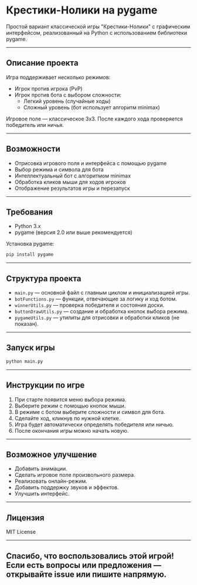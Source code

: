 
# Крестики-Нолики на pygame

Простой вариант классической игры "Крестики-Нолики" с графическим интерфейсом, реализованный на Python с использованием библиотеки pygame.

---

## Описание проекта

Игра поддерживает несколько режимов:

- Игрок против игрока (PvP)
- Игрок против бота с выбором сложности:
  - Легкий уровень (случайные ходы)
  - Сложный уровень (бот использует алгоритм minimax)

Игровое поле — классическое 3x3. После каждого хода проверяется победитель или ничья.

---

## Возможности

- Отрисовка игрового поля и интерфейса с помощью pygame
- Выбор режима и символа для бота
- Интеллектуальный бот с алгоритмом minimax
- Обработка кликов мыши для ходов игроков
- Отображение результатов игры и перезапуск

---

## Требования

- Python 3.x  
- pygame (версия 2.0 или выше рекомендуется)

Установка pygame:
```bash
pip install pygame
```

---

## Структура проекта

- `main.py` — основной файл с главным циклом и инициализацией игры.
- `botFunctions.py` — функции, отвечающие за логику и ход ботом.
- `winnerUtils.py` — проверка победителя и состояния доски.
- `buttonDrawUtils.py` — создание и обработка кнопок выбора режима.
- `pygameUtils.py` — утилиты для отрисовки и обработки кликов (не показан).

---

## Запуск игры

```bash
python main.py
```

---

## Инструкции по игре

1. При старте появится меню выбора режима.
2. Выберите режим с помощью кнопок мыши.
3. В режиме с ботом выберите сложности и символ для бота.
4. Сделайте ход, кликнув по нужной клетке.
5. Игра будет автоматически определять победителя или ничью.
6. После окончания игры можно начать новую.

---

## Возможное улучшение

- Добавить анимации.
- Сделать игровое поле произвольного размера.
- Реализовать онлайн-режим.
- Добавить поддержку звуков и эффектов.
- Улучшить интерфейс.

---

## Лицензия

MIT License

---

Спасибо, что воспользовались этой игрой!  
Если есть вопросы или предложения — открывайте issue или пишите напрямую.
---

